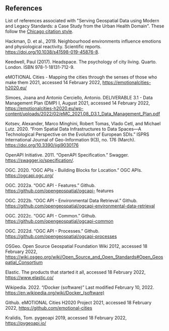 ## References

List of references associated with 
"Serving Geospatial Data using Modern and Legacy Standards: a Case Study from the Urban Health Domain". These follow the [Chicago citation style](https://www.chicagomanualofstyle.org/tools_citationguide.html).

Hackman, D. et al., 2019. Neighbourhood environments influence emotions and physiological reactivity. Scientific reports. https://doi.org/10.1038/s41598-019-45876-8.

Keedwell, Paul (2017). Headspace. The psychology of city living. Quarto. London. ISBN 978-1-18131-712-9.

eMOTIONAL Cities - Mapping the cities through the senses of those who make them 2021, accessed 14 February 2022, <https://emotionalcities-h2020.eu/>

Simoes, Joana and Antonio Cerciello, Antonio. DELIVERABLE 3.1 - Data Management Plan (DMP) I, August 2021, accessed 14 February 2022, <https://emotionalcities-h2020.eu/wp-content/uploads/2022/02/eMC_2021.08_D3.1_Data_Management_Plan.pdf>

Kotsev, Alexander, Marco Minghini, Robert Tomas, Vlado Cetl, and Michael Lutz. 2020.
“From Spatial Data Infrastructures to Data Spaces—A Technological Perspective on the Evolution of European SDIs.” ISPRS International Journal of Geo-Information 9(3), no. 176 (March). https://doi.org/10.3390/ijgi9030176

OpenAPI Initiative. 2011. “OpenAPI Specification.” Swagger. https://swagger.io/specification/.

OGC. 2020. “OGC APIs - Building Blocks for Location.” OGC APIs. https://ogcapi.ogc.org/

OGC. 2022a. “OGC API - Features.” Github. https://github.com/opengeospatial/ogcapi-
features

OGC. 2022b. “OGC API - Environmental Data Retrieval.” Github. https://github.com/opengeospatial/ogcapi-environmental-data-retrieval

OGC. 2022c. “OGC API - Common.” Github. https://github.com/opengeospatial/ogcapi-common

OGC. 2022d. “OGC API - Processes.” Github. https://github.com/opengeospatial/ogcapi-processes

OSGeo. Open Source Geospatial Foundation Wiki 2012, accessed 18 February 2022, <https://wiki.osgeo.org/wiki/Open_Source_and_Open_Standards#Open_Geospatial_Consortium>

Elastic. The products that started it all, accessed 18 February 2022, <https://www.elastic.co/>

Wikipedia. 2022. “/Docker (software)” Last modified February 10, 2022. https://en.wikipedia.org/wiki/Docker_(software)

Github. eMOTIONAL Cities H2020 Project 2021, accessed 18 February 2022, <https://github.com/emotional-cities>




Kralidis, Tom. pygeoapi 2019, accessed 18 February 2022, <https://pygeoapi.io/>

